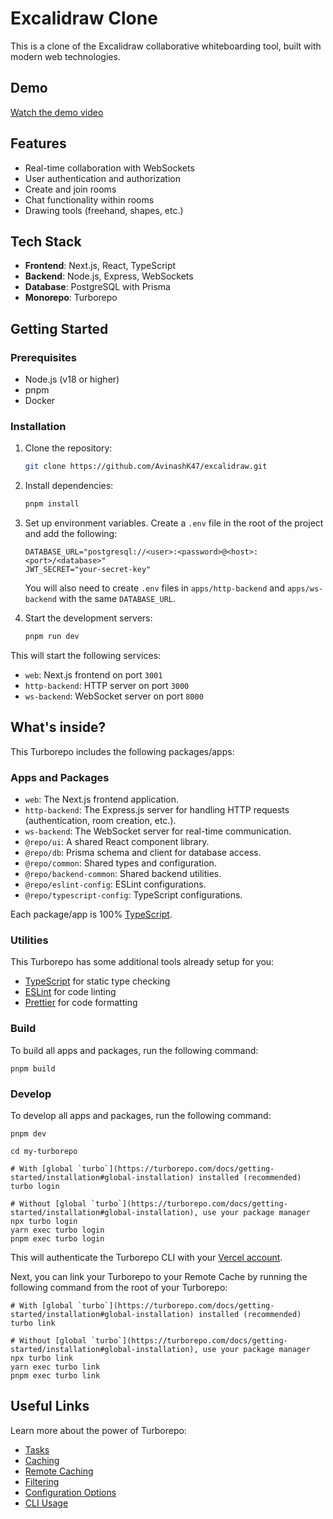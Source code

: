 # Excalidraw Clone

This is a clone of the Excalidraw collaborative whiteboarding tool, built with modern web technologies.

## Demo

[Watch the demo video](CHAT_APPLICATION_DEMO_VIDEO.mp4)

## Features

- Real-time collaboration with WebSockets
- User authentication and authorization
- Create and join rooms
- Chat functionality within rooms
- Drawing tools (freehand, shapes, etc.)

## Tech Stack

- **Frontend**: Next.js, React, TypeScript
- **Backend**: Node.js, Express, WebSockets
- **Database**: PostgreSQL with Prisma
- **Monorepo**: Turborepo

## Getting Started

### Prerequisites

- Node.js (v18 or higher)
- pnpm
- Docker

### Installation

1.  Clone the repository:
    ```sh
    git clone https://github.com/AvinashK47/excalidraw.git
    ```
2.  Install dependencies:
    ```sh
    pnpm install
    ```
3.  Set up environment variables. Create a `.env` file in the root of the project and add the following:

    ```
    DATABASE_URL="postgresql://<user>:<password>@<host>:<port>/<database>"
    JWT_SECRET="your-secret-key"
    ```

    You will also need to create `.env` files in `apps/http-backend` and `apps/ws-backend` with the same `DATABASE_URL`.

4.  Start the development servers:
    ```sh
    pnpm run dev
    ```

This will start the following services:

- `web`: Next.js frontend on port `3001`
- `http-backend`: HTTP server on port `3000`
- `ws-backend`: WebSocket server on port `8000`

## What's inside?

This Turborepo includes the following packages/apps:

### Apps and Packages

- `web`: The Next.js frontend application.
- `http-backend`: The Express.js server for handling HTTP requests (authentication, room creation, etc.).
- `ws-backend`: The WebSocket server for real-time communication.
- `@repo/ui`: A shared React component library.
- `@repo/db`: Prisma schema and client for database access.
- `@repo/common`: Shared types and configuration.
- `@repo/backend-common`: Shared backend utilities.
- `@repo/eslint-config`: ESLint configurations.
- `@repo/typescript-config`: TypeScript configurations.

Each package/app is 100% [TypeScript](https://www.typescriptlang.org/).

### Utilities

This Turborepo has some additional tools already setup for you:

- [TypeScript](https://www.typescriptlang.org/) for static type checking
- [ESLint](https://eslint.org/) for code linting
- [Prettier](https://prettier.io) for code formatting

### Build

To build all apps and packages, run the following command:

```
pnpm build
```

### Develop

To develop all apps and packages, run the following command:

```
pnpm dev
```

```
cd my-turborepo

# With [global `turbo`](https://turborepo.com/docs/getting-started/installation#global-installation) installed (recommended)
turbo login

# Without [global `turbo`](https://turborepo.com/docs/getting-started/installation#global-installation), use your package manager
npx turbo login
yarn exec turbo login
pnpm exec turbo login
```

This will authenticate the Turborepo CLI with your [Vercel account](https://vercel.com/docs/concepts/personal-accounts/overview).

Next, you can link your Turborepo to your Remote Cache by running the following command from the root of your Turborepo:

```
# With [global `turbo`](https://turborepo.com/docs/getting-started/installation#global-installation) installed (recommended)
turbo link

# Without [global `turbo`](https://turborepo.com/docs/getting-started/installation#global-installation), use your package manager
npx turbo link
yarn exec turbo link
pnpm exec turbo link
```

## Useful Links

Learn more about the power of Turborepo:

- [Tasks](https://turborepo.com/docs/crafting-your-repository/running-tasks)
- [Caching](https://turborepo.com/docs/crafting-your-repository/caching)
- [Remote Caching](https://turborepo.com/docs/core-concepts/remote-caching)
- [Filtering](https://turborepo.com/docs/crafting-your-repository/running-tasks#using-filters)
- [Configuration Options](https://turborepo.com/docs/reference/configuration)
- [CLI Usage](https://turborepo.com/docs/reference/command-line-reference)
